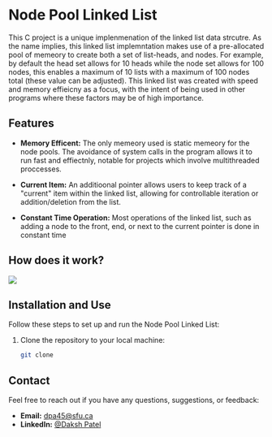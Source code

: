 # Node Pool Linked List

This C project is a unique implenmenation of the linked list data strcutre. As the name implies, this linked list implemntation makes use of a pre-allocated pool of memeory to create both a set of list-heads, and nodes. For example, by default the head set allows for 10 heads while the node set allows for 100 nodes, this enables a maximum of 10 lists with a maximum of 100 nodes total (these value can be adjusted). This linked list was created with speed and memory effieicny as a focus, with the intent of being used in other programs where these factors may be of high importance. 

## Features

- **Memory Efficent:** The only memeory used is static memeory for the node pools. The avoidance of system calls in the program allows it to run fast and effiectnly, notable for projects which involve multithreaded proccesses.

- **Current Item:** An additioonal pointer allows users to keep track of a "current" item within the linked list, allowing for controllable iteration or addition/deletion from the list.

- **Constant Time Operation:** Most operations of the linked list, such as adding a node to the front, end, or next to the current pointer is done in constant time

## How does it work?

![](images/.png)

## Installation and Use

Follow these steps to set up and run the Node Pool Linked List:

1. Clone the repository to your local machine:

   ```bash
   git clone
   ```

## Contact

Feel free to reach out if you have any questions, suggestions, or feedback:

- **Email:** dpa45@sfu.ca
- **LinkedIn:** [@Daksh Patel](https://www.linkedin.com/in/daksh-patel-956622290/)
